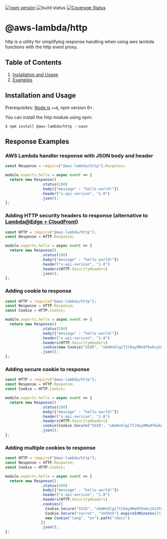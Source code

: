 [![npm version](https://badge.fury.io/js/%40aws-lambda%2Fhttp.svg)](https://badge.fury.io/js/%40aws-lambda%2Fhttp)
![build status](https://github.com/bravecloud/aws-http-lambda/actions/workflows/build.yml/badge.svg?branch=master)
[![Coverage Status](https://coveralls.io/repos/github/bravecloud/aws-http-lambda/badge.svg?branch=master)](https://coveralls.io/github/bravecloud/aws-http-lambda?branch=master)

# @aws-lambda/http

http is a utility for simplifying response handling when using aws lambda functions with the http event proxy.

## Table of Contents

1. [Installation and Usage](#installation-and-usage)
2. [Examples](#examples)


## <a name="installation-and-usage"></a>Installation and Usage

Prerequisites: [Node.js](https://nodejs.org/) `>=8`, npm version 6+.

You can install the http module using npm:

```
$ npm install @aws-lambda/http --save
```

## <a name="examples"></a>Response Examples

### AWS Lambda handler response with JSON body and header

```javascript
const Response = require("@aws-lambda/http").Response;

module.exports.hello = async event => {
  return new Response()
                .status(200)
                .body({"message" : "hello world!"})
                .header("x-api-version", "1.0")
                .json();
};
```

### Adding HTTP security headers to response (alternative to [Lambda@Edge + CloudFront](https://aws.amazon.com/blogs/networking-and-content-delivery/adding-http-security-headers-using-lambdaedge-and-amazon-cloudfront/))

```javascript
const HTTP = require("@aws-lambda/http");
const Response = HTTP.Response;

module.exports.hello = async event => {
  return new Response()
                .status(200)
                .body({"message" : "hello world!"})
                .header("x-api-version", "1.0")
                .headers(HTTP.SecurityHeaders)
                .json();
};
```

### Adding cookie to response

```javascript
const HTTP = require("@aws-lambda/http");
const Response = HTTP.Response;
const Cookie = HTTP.Cookie;

module.exports.hello = async event => {
  return new Response()
                .status(200)
                .body({"message" : "hello world!"})
                .header("x-api-version", "1.0")
                .headers(HTTP.SecurityHeaders)
                .cookie(new Cookie("SSID", "ubmHxGlgi71l8ayOMw9f6wknjGv2FwDKLt")))
                .json();
};
```

### Adding secure cookie to response

```javascript
const HTTP = require("@aws-lambda/http");
const Response = HTTP.Response;
const Cookie = HTTP.Cookie;

module.exports.hello = async event => {
  return new Response()
                .status(200)
                .body({"message" : "hello world!"})
                .header("x-api-version", "1.0")
                .headers(HTTP.SecurityHeaders)
                .cookie(Cookie.Secure("SSID", "ubmHxGlgi71l8ayOMw9f6wknjGv2FwDKLt"))
                .json();
};
```

### Adding multiple cookies to response

```javascript
const HTTP = require("@aws-lambda/http");
const Response = HTTP.Response;
const Cookie = HTTP.Cookie;

module.exports.hello = async event => {
  return new Response()
                .status(200)
                .body({"message" : "hello world!"})
                .header("x-api-version", "1.0")
                .headers(HTTP.SecurityHeaders)
                .cookies([
                  Cookie.Secure("SSID", "ubmHxGlgi71l8ayOMw9f6wknjGv2FwDKLt"),
                  Cookie.Secure("secret", "shhhhh").expireInMinutes(15),
                  new Cookie("lang", "en").path("/docs")
                ])
                .json();
};
```
